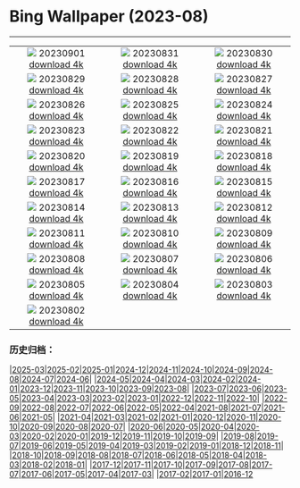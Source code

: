 # Bing Wallpaper (2023-08)
**************
| | | |
| :----: | :----: | :----: |
| ![](https://www.bing.com/th?id=OHR.Fawn_JA-JP8985470231_1920x1080.jpg) 20230901 [download 4k](https://www.bing.com/th?id=OHR.Fawn_JA-JP8985470231_UHD.jpg) | ![](https://www.bing.com/th?id=OHR.IronwoodCactus_JA-JP8293481561_1920x1080.jpg) 20230831 [download 4k](https://www.bing.com/th?id=OHR.IronwoodCactus_JA-JP8293481561_UHD.jpg) | ![](https://www.bing.com/th?id=OHR.NingalooShark_JA-JP8020672335_1920x1080.jpg) 20230830 [download 4k](https://www.bing.com/th?id=OHR.NingalooShark_JA-JP8020672335_UHD.jpg) |
| ![](https://www.bing.com/th?id=OHR.MarathonMedoc_JA-JP0395843835_1920x1080.jpg) 20230829 [download 4k](https://www.bing.com/th?id=OHR.MarathonMedoc_JA-JP0395843835_UHD.jpg) | ![](https://www.bing.com/th?id=OHR.DubrovnikHarbor_JA-JP7478363701_1920x1080.jpg) 20230828 [download 4k](https://www.bing.com/th?id=OHR.DubrovnikHarbor_JA-JP7478363701_UHD.jpg) | ![](https://www.bing.com/th?id=OHR.JejuIsland_JA-JP7046094436_1920x1080.jpg) 20230827 [download 4k](https://www.bing.com/th?id=OHR.JejuIsland_JA-JP7046094436_UHD.jpg) |
| ![](https://www.bing.com/th?id=OHR.Fireworks2023_JA-JP6750105945_1920x1080.jpg) 20230826 [download 4k](https://www.bing.com/th?id=OHR.Fireworks2023_JA-JP6750105945_UHD.jpg) | ![](https://www.bing.com/th?id=OHR.YellowstoneFalls_JA-JP6487978368_1920x1080.jpg) 20230825 [download 4k](https://www.bing.com/th?id=OHR.YellowstoneFalls_JA-JP6487978368_UHD.jpg) | ![](https://www.bing.com/th?id=OHR.SharkFinCove_JA-JP4634646966_1920x1080.jpg) 20230824 [download 4k](https://www.bing.com/th?id=OHR.SharkFinCove_JA-JP4634646966_UHD.jpg) |
| ![](https://www.bing.com/th?id=OHR.SkogafossWaterfall_JA-JP3872290062_1920x1080.jpg) 20230823 [download 4k](https://www.bing.com/th?id=OHR.SkogafossWaterfall_JA-JP3872290062_UHD.jpg) | ![](https://www.bing.com/th?id=OHR.TunisiaAmphitheatre_JA-JP3594728371_1920x1080.jpg) 20230822 [download 4k](https://www.bing.com/th?id=OHR.TunisiaAmphitheatre_JA-JP3594728371_UHD.jpg) | ![](https://www.bing.com/th?id=OHR.EmeraldLakeYukon_JA-JP3388151344_1920x1080.jpg) 20230821 [download 4k](https://www.bing.com/th?id=OHR.EmeraldLakeYukon_JA-JP3388151344_UHD.jpg) |
| ![](https://www.bing.com/th?id=OHR.StartPointLight_JA-JP3029099538_1920x1080.jpg) 20230820 [download 4k](https://www.bing.com/th?id=OHR.StartPointLight_JA-JP3029099538_UHD.jpg) | ![](https://www.bing.com/th?id=OHR.CameraSquirrel_JA-JP2800387213_1920x1080.jpg) 20230819 [download 4k](https://www.bing.com/th?id=OHR.CameraSquirrel_JA-JP2800387213_UHD.jpg) | ![](https://www.bing.com/th?id=OHR.AvatarMountain_JA-JP2526230045_1920x1080.jpg) 20230818 [download 4k](https://www.bing.com/th?id=OHR.AvatarMountain_JA-JP2526230045_UHD.jpg) |
| ![](https://www.bing.com/th?id=OHR.GrasslandsNationalParkSaskachewan_JA-JP3274643778_1920x1080.jpg) 20230817 [download 4k](https://www.bing.com/th?id=OHR.GrasslandsNationalParkSaskachewan_JA-JP3274643778_UHD.jpg) | ![](https://www.bing.com/th?id=OHR.GozanOkuribi2023_JA-JP6571429669_1920x1080.jpg) 20230816 [download 4k](https://www.bing.com/th?id=OHR.GozanOkuribi2023_JA-JP6571429669_UHD.jpg) | ![](https://www.bing.com/th?id=OHR.TaorminaSquare_JA-JP1602272680_1920x1080.jpg) 20230815 [download 4k](https://www.bing.com/th?id=OHR.TaorminaSquare_JA-JP1602272680_UHD.jpg) |
| ![](https://www.bing.com/th?id=OHR.KeyWestBridge_JA-JP1406003340_1920x1080.jpg) 20230814 [download 4k](https://www.bing.com/th?id=OHR.KeyWestBridge_JA-JP1406003340_UHD.jpg) | ![](https://www.bing.com/th?id=OHR.PerseidsOregon_JA-JP1202556459_1920x1080.jpg) 20230813 [download 4k](https://www.bing.com/th?id=OHR.PerseidsOregon_JA-JP1202556459_UHD.jpg) | ![](https://www.bing.com/th?id=OHR.ThreeElephants_JA-JP2478000668_1920x1080.jpg) 20230812 [download 4k](https://www.bing.com/th?id=OHR.ThreeElephants_JA-JP2478000668_UHD.jpg) |
| ![](https://www.bing.com/th?id=OHR.MountainDay2023_JA-JP1098960867_1920x1080.jpg) 20230811 [download 4k](https://www.bing.com/th?id=OHR.MountainDay2023_JA-JP1098960867_UHD.jpg) | ![](https://www.bing.com/th?id=OHR.WorldLionDay_JA-JP2089324096_1920x1080.jpg) 20230810 [download 4k](https://www.bing.com/th?id=OHR.WorldLionDay_JA-JP2089324096_UHD.jpg) | ![](https://www.bing.com/th?id=OHR.BathurstArt_JA-JP1737755187_1920x1080.jpg) 20230809 [download 4k](https://www.bing.com/th?id=OHR.BathurstArt_JA-JP1737755187_UHD.jpg) |
| ![](https://www.bing.com/th?id=OHR.InfinityTaipei_JA-JP1456482125_1920x1080.jpg) 20230808 [download 4k](https://www.bing.com/th?id=OHR.InfinityTaipei_JA-JP1456482125_UHD.jpg) | ![](https://www.bing.com/th?id=OHR.BodieNC_JA-JP1160561099_1920x1080.jpg) 20230807 [download 4k](https://www.bing.com/th?id=OHR.BodieNC_JA-JP1160561099_UHD.jpg) | ![](https://www.bing.com/th?id=OHR.HiroshimaPeace2023_JA-JP0775364620_1920x1080.jpg) 20230806 [download 4k](https://www.bing.com/th?id=OHR.HiroshimaPeace2023_JA-JP0775364620_UHD.jpg) |
| ![](https://www.bing.com/th?id=OHR.AtlanticPuffin_JA-JP0342843453_1920x1080.jpg) 20230805 [download 4k](https://www.bing.com/th?id=OHR.AtlanticPuffin_JA-JP0342843453_UHD.jpg) | ![](https://www.bing.com/th?id=OHR.NaganoPond_JA-JP0131888809_1920x1080.jpg) 20230804 [download 4k](https://www.bing.com/th?id=OHR.NaganoPond_JA-JP0131888809_UHD.jpg) | ![](https://www.bing.com/th?id=OHR.ZelenciSprings_JA-JP9838460197_1920x1080.jpg) 20230803 [download 4k](https://www.bing.com/th?id=OHR.ZelenciSprings_JA-JP9838460197_UHD.jpg) |
| ![](https://www.bing.com/th?id=OHR.CapitolButte_JA-JP9625919986_1920x1080.jpg) 20230802 [download 4k](https://www.bing.com/th?id=OHR.CapitolButte_JA-JP9625919986_UHD.jpg) |  |  |

### 历史归档：

|[2025-03](/2025-03/2025-03.md)|[2025-02](/2025-02/2025-02.md)|[2025-01](/2025-01/2025-01.md)|[2024-12](/2024-12/2024-12.md)|[2024-11](/2024-11/2024-11.md)|[2024-10](/2024-10/2024-10.md)|[2024-09](/2024-09/2024-09.md)|[2024-08](/2024-08/2024-08.md)|[2024-07](/2024-07/2024-07.md)|[2024-06](/2024-06/2024-06.md)|
|[2024-05](/2024-05/2024-05.md)|[2024-04](/2024-04/2024-04.md)|[2024-03](/2024-03/2024-03.md)|[2024-02](/2024-02/2024-02.md)|[2024-01](/2024-01/2024-01.md)|[2023-12](/2023-12/2023-12.md)|[2023-11](/2023-11/2023-11.md)|[2023-10](/2023-10/2023-10.md)|[2023-09](/2023-09/2023-09.md)|[2023-08](/2023-08/2023-08.md)|
|[2023-07](/2023-07/2023-07.md)|[2023-06](/2023-06/2023-06.md)|[2023-05](/2023-05/2023-05.md)|[2023-04](/2023-04/2023-04.md)|[2023-03](/2023-03/2023-03.md)|[2023-02](/2023-02/2023-02.md)|[2023-01](/2023-01/2023-01.md)|[2022-12](/2022-12/2022-12.md)|[2022-11](/2022-11/2022-11.md)|[2022-10](/2022-10/2022-10.md)|
|[2022-09](/2022-09/2022-09.md)|[2022-08](/2022-08/2022-08.md)|[2022-07](/2022-07/2022-07.md)|[2022-06](/2022-06/2022-06.md)|[2022-05](/2022-05/2022-05.md)|[2022-04](/2022-04/2022-04.md)|[2021-08](/2021-08/2021-08.md)|[2021-07](/2021-07/2021-07.md)|[2021-06](/2021-06/2021-06.md)|[2021-05](/2021-05/2021-05.md)|
|[2021-04](/2021-04/2021-04.md)|[2021-03](/2021-03/2021-03.md)|[2021-02](/2021-02/2021-02.md)|[2021-01](/2021-01/2021-01.md)|[2020-12](/2020-12/2020-12.md)|[2020-11](/2020-11/2020-11.md)|[2020-10](/2020-10/2020-10.md)|[2020-09](/2020-09/2020-09.md)|[2020-08](/2020-08/2020-08.md)|[2020-07](/2020-07/2020-07.md)|
|[2020-06](/2020-06/2020-06.md)|[2020-05](/2020-05/2020-05.md)|[2020-04](/2020-04/2020-04.md)|[2020-03](/2020-03/2020-03.md)|[2020-02](/2020-02/2020-02.md)|[2020-01](/2020-01/2020-01.md)|[2019-12](/2019-12/2019-12.md)|[2019-11](/2019-11/2019-11.md)|[2019-10](/2019-10/2019-10.md)|[2019-09](/2019-09/2019-09.md)|
|[2019-08](/2019-08/2019-08.md)|[2019-07](/2019-07/2019-07.md)|[2019-06](/2019-06/2019-06.md)|[2019-05](/2019-05/2019-05.md)|[2019-04](/2019-04/2019-04.md)|[2019-03](/2019-03/2019-03.md)|[2019-02](/2019-02/2019-02.md)|[2019-01](/2019-01/2019-01.md)|[2018-12](/2018-12/2018-12.md)|[2018-11](/2018-11/2018-11.md)|
|[2018-10](/2018-10/2018-10.md)|[2018-09](/2018-09/2018-09.md)|[2018-08](/2018-08/2018-08.md)|[2018-07](/2018-07/2018-07.md)|[2018-06](/2018-06/2018-06.md)|[2018-05](/2018-05/2018-05.md)|[2018-04](/2018-04/2018-04.md)|[2018-03](/2018-03/2018-03.md)|[2018-02](/2018-02/2018-02.md)|[2018-01](/2018-01/2018-01.md)|
|[2017-12](/2017-12/2017-12.md)|[2017-11](/2017-11/2017-11.md)|[2017-10](/2017-10/2017-10.md)|[2017-09](/2017-09/2017-09.md)|[2017-08](/2017-08/2017-08.md)|[2017-07](/2017-07/2017-07.md)|[2017-06](/2017-06/2017-06.md)|[2017-05](/2017-05/2017-05.md)|[2017-04](/2017-04/2017-04.md)|[2017-03](/2017-03/2017-03.md)|
|[2017-02](/2017-02/2017-02.md)|[2017-01](/2017-01/2017-01.md)|[2016-12](/2016-12/2016-12.md)